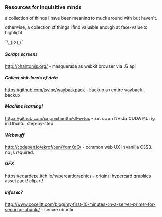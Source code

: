### Resources for inquisitive minds

a collection of things i have been meaning to muck around with but haven't.

otherwise, a collection of things i find valuable enough at face-value to highlight.

 ¯\\\_(ツ)\_/¯

##### Scrape screens

http://phantomjs.org/ - masquerade as webkit browser via JS api


##### Collect shit-loads of data

https://github.com/jsvine/waybackpack - backup an entire wayback... backup

##### Machine learning!

https://github.com/saiprashanths/dl-setup - set up an NVidia CUDA ML rig in Ubuntu, step-by-step

##### Webstuff

http://codepen.io/ekrof/pen/YqmXdQ/ - common web UX in vanilla CSS3. no js required.

##### GFX

https://egardepe.itch.io/hypercardgraphics - original hypercard graphics asset pack! clipart!

##### infosec?

http://www.codelitt.com/blog/my-first-10-minutes-on-a-server-primer-for-securing-ubuntu/ - secure ubuntu

